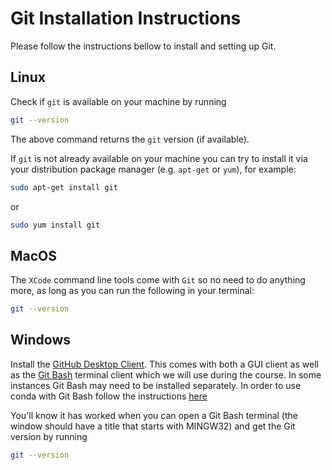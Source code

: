# Git Installation Instructions

Please follow the instructions bellow to install and setting up Git.

## Linux

Check if `git` is available on your machine by running

```bash
git --version
```

The above command returns the `git` version (if available).

If `git` is not already available on your machine you can try to install it via your distribution package manager (e.g. `apt-get` or `yum`), for example:

```bash
sudo apt-get install git
```

or

```bash
sudo yum install git
```

## MacOS

The `XCode` command line tools come with `Git` so no need to do anything more, as long as you can run the following in your terminal:

```bash
git --version
```

## Windows

Install the [GitHub Desktop Client](http://windows.github.com/).
This comes with both a GUI client as well as the [Git Bash](https://gitforwindows.org/) terminal client which we will use during the course. In some instances Git Bash may need to be installed separately. In order to use conda with Git Bash follow the instructions [here](https://discuss.codecademy.com/t/setting-up-conda-in-git-bash/534473)

You'll know it has worked when you can open a Git Bash terminal (the window should have a title that starts with MINGW32) and get the Git version by running

```bash
git --version
```
